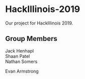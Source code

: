 # HackIllinois-2019
Our project for HackIllinois 2019.

## Group Members
Jack Henhapl  
Shaan Patel  
Nathan Somers    


Evan Armstrong


